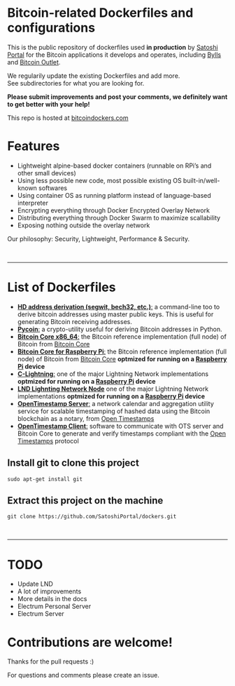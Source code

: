 # Bitcoin-related Dockerfiles and configurations

This is the public repository of dockerfiles used **in production** by [Satoshi Portal](https://www.satoshiportal.com/) for the Bitcoin applications it develops and operates, including [Bylls](https://www.bylls.com/) and [Bitcoin Outlet](https://www.bitcoinoutlet.com/).

We regularily update the existing Dockerfiles and add more. 
<br>See subdirectories for what you are looking for.

**Please submit improvements and post your comments, we definitely want to get better with your help!**

This repo is hosted at [bitcoindockers.com](http://www.bitcoindockers.com/)

# Features

- Lightweight alpine-based docker containers (runnable on RPi’s and other small devices)
- Using less possible new code, most possible existing OS built-in/well-known softwares
- Using container OS as running platform instead of language-based interpreter
- Encrypting everything through Docker Encrypted Overlay Network
- Distributing everything through Docker Swarm to maximize scallability
- Exposing nothing outside the overlay network

Our philosophy: Security, Lightweight, Performance & Security.

<br>
<hr>

# List of Dockerfiles

- [**HD address derivation (segwit, bech32, etc.)**:](https://github.com/SatoshiPortal/dockers/tree/master/bitcoin/hd-wallet-derive) a command-line too to derive bitcoin addresses using master public keys. This is useful for generating Bitcoin receiving addresses.
- [**Pycoin**:](https://github.com/SatoshiPortal/dockers/tree/master/bitcoin/pycoin) a crypto-utility useful for deriving Bitcoin addresses in Python.
- [**Bitcoin Core x86_64**:](https://github.com/SatoshiPortal/dockers/tree/master/x86_64/bitcoin-core)  the Bitcoin reference implementation (full node) of Bitcoin from [Bitcoin Core](https://bitcoincore.org/)
- [**Bitcoin Core for Raspberry Pi**:](https://github.com/SatoshiPortal/dockers/tree/master/rpi/bitcoin-core)   the Bitcoin reference implementation (full node) of Bitcoin from [Bitcoin Core](https://bitcoincore.org/) **optmized for running on a [Raspberry Pi](https://www.raspberrypi.org/) device**
- [**C-Lightning**:](https://github.com/SatoshiPortal/dockers/tree/master/rpi/LN/c-lightning)  one of the major Lightning Network implementations **optmized for running on a [Raspberry Pi](https://www.raspberrypi.org/) device**
- [**LND Lighnting Network Node**](https://github.com/SatoshiPortal/dockers/tree/master/rpi/LN/lnd)  one of the major Lightning Network implementations **optmized for running on a [Raspberry Pi](https://www.raspberrypi.org/) device**
- [**OpenTimestamp Server**:](https://github.com/SatoshiPortal/dockers/tree/master/x86_64/ots/otsserver) a network calendar and aggregation utility service for scalable timestamping of hashed data using the Bitcoin blockchain as a notary, from [Open Timestamps](https://www.opentimestamps.org/)
- [**OpenTimestamp Client**:](https://github.com/SatoshiPortal/dockers/tree/master/x86_64/ots/otsclient) software to communicate with OTS server and Bitcoin Core to generate and verify timestamps compliant with the [Open Timestamps](https://www.opentimestamps.org/) protocol

## Install git to clone this project

```shell
sudo apt-get install git
```

## Extract this project on the machine

```shell
git clone https://github.com/SatoshiPortal/dockers.git
```
<br>
<hr>

# TODO

- Update LND
- A lot of improvements
- More details in the docs
- Electrum Personal Server
- Electrum Server

# Contributions are welcome!

Thanks for the pull requests :)

For questions and comments please create an issue.
